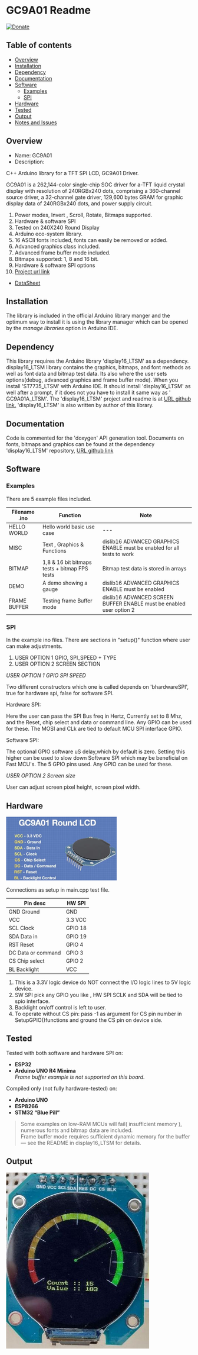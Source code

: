 # GC9A01 Readme

[![Donate](https://img.shields.io/badge/Donate-PayPal-green.svg)](https://www.paypal.com/paypalme/whitelight976)

## Table of contents

* [Overview](#overview)
* [Installation](#installation)
* [Dependency](#dependency)
* [Documentation](#documentation)
* [Software](#software)
	* [Examples](#examples)
	* [SPI](#spi)
* [Hardware](#hardware)
* [Tested](#tested)
* [Output](#output)
* [Notes and Issues](#notes-and-issues)

## Overview

* Name: GC9A01
* Description:

C++ Arduino library for a TFT SPI LCD, GC9A01 Driver.

GC9A01 is a 262,144-color single-chip SOC driver for a-TFT liquid crystal display with resolution of
240RGBx240 dots, comprising a 360-channel source driver, a 32-channel gate driver, 129,600 bytes
GRAM for graphic display data of 240RGBx240 dots, and power supply circuit.

1. Power modes, Invert , Scroll, Rotate, Bitmaps supported.
2. Hardware & software SPI
3. Tested on 240X240 Round Display
4. Arduino eco-system library.
5. 16 ASCII fonts included, fonts can easily be removed or added.
6. Advanced graphics class included.
7. Advanced frame buffer mode included.
8. Bitmaps supported: 1, 8 and 16 bit.
9. Hardware & software SPI options
10. [Project url link](https://github.com/gavinlyonsrepo/GC9A01_LTSM)

* [DataSheet](https://buydisplay.com/download/ic/GC9A01A.pdf)

## Installation

The library is included in the official Arduino library manger and the optimum way to install it is using the library manager which can be opened by the *manage libraries* option in Arduino IDE. 

## Dependency

This library requires the Arduino library 'display16_LTSM' as a dependency. display16_LTSM library contains
the graphics, bitmaps, and font methods as well as font data and bitmap test data. Its also 
where the user sets options(debug, advanced graphics and frame buffer mode).
When you install 'ST7735_LTSM' with Arduino IDE. It should install 'display16_LTSM' as well after 
a prompt, if it does not you have to install it same way as ' GC9A01A_LTSM'.
The 'display16_LTSM' project and readme is at [URL github link.](https://github.com/gavinlyonsrepo/display16_LTSM)
'display16_LTSM' is also written by author of this library. 

## Documentation

Code is commented for the 'doxygen' API generation tool.
Documents on fonts, bitmaps and graphics can be found at 
the dependency 'display16_LTSM' repository, [URL github link](https://github.com/gavinlyonsrepo/display16_LTSM)

## Software

### Examples

There are 5 example files included.

| Filename .ino | Function  | Note |
| --- | --- | --- |
| HELLO WORLD | Hello world basic use case | --- |
| MISC| Text , Graphics & Functions | dislib16 ADVANCED GRAPHICS ENABLE must be enabled for all tests to work|
| BITMAP| 1,8 & 16 bit bitmaps tests + bitmap FPS tests| Bitmap test data is stored in arrays |
| DEMO| A demo showing a gauge | dislib16 ADVANCED GRAPHICS ENABLE must be enabled |
| FRAME BUFFER | Testing frame Buffer mode | dislib16 ADVANCED SCREEN BUFFER ENABLE must be enabled user option 2 |

### SPI

In the example ino files. There are sections in "setup()" function
where user can make adjustments.

1. USER OPTION 1 GPIO, SPI_SPEED + TYPE
2. USER OPTION 2 SCREEN SECTION


*USER OPTION 1 GPIO SPI SPEED*

Two different constructors which one is called depends on 'bhardwareSPI', 
true for hardware spi, false for software SPI.

Hardware SPI:

Here the user can pass the SPI Bus freq in Hertz, Currently set to 8 Mhz,
and the Reset, chip select and data or command line. Any GPIO can be used for these.
The MOSI and CLk are tied to default MCU SPI interface GPIO.

Software SPI:

The optional GPIO software uS delay,which by default is zero.
Setting this higher can be used to slow down Software SPI
which may be beneficial on Fast MCU's.
The 5 GPIO pins used. Any GPIO can be used for these.

*USER OPTION 2 Screen size*

User can adjust screen pixel height, screen pixel width.


## Hardware

[![pic ](https://github.com/gavinlyonsrepo/displaylib_16bit_PICO/blob/main/extra/image/gc1.png)](https://github.com/gavinlyonsrepo/displaylib_16bit_PICO/blob/main/extra/image/gc1.png)

Connections as setup in main.cpp test file.

| Pin desc |  HW SPI |
| --- | --- |
| GND Ground | GND |
| VCC |  3.3 VCC  |
| SCL Clock | GPIO 18 |
| SDA Data in | GPIO 19 |
| RST Reset| GPIO 4 |
| DC Data or command | GPIO 3  |
| CS Chip select | GPIO 2 |
| BL Backlight  | VCC |

1. This is a 3.3V logic device do NOT connect the I/O logic lines to 5V logic device.
2. SW SPI pick any GPIO you like , HW SPI SCLK and SDA will be tied to spio interface.
3. Backlight on/off control is left to user.
4. To operate without CS pin: pass -1 as argument for CS pin number in SetupGPIO()functions
   and ground the CS pin on device side.

## Tested

Tested with both software and hardware SPI on:

- **ESP32**
- **Arduino UNO R4 Minima**  
  *Frame buffer example is not supported on this board.*

Compiled only (not fully hardware-tested) on:

- **Arduino UNO**
- **ESP8266**
- **STM32 “Blue Pill”**

> Some examples on low-RAM MCUs will fail( insufficient memory ), numerous fonts and bitmap data are included.  
> Frame buffer mode requires sufficient dynamic memory for the buffer — see the README in display16_LTSM for details.


## Output

[![ Demo pic ](https://github.com/gavinlyonsrepo/displaylib_16bit_PICO/blob/main/extra/image/gc2.jpg)](https://github.com/gavinlyonsrepo/displaylib_16bit_PICO/blob/main/extra/image/gc2.jpg)
